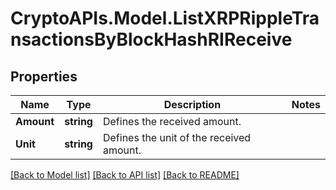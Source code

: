 # CryptoAPIs.Model.ListXRPRippleTransactionsByBlockHashRIReceive

## Properties

Name | Type | Description | Notes
------------ | ------------- | ------------- | -------------
**Amount** | **string** | Defines the received amount. | 
**Unit** | **string** | Defines the unit of the received amount. | 

[[Back to Model list]](../README.md#documentation-for-models) [[Back to API list]](../README.md#documentation-for-api-endpoints) [[Back to README]](../README.md)

